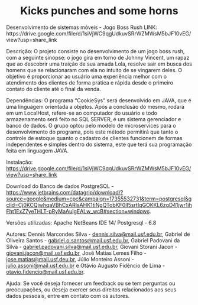 <h1 align="center">Kicks punches and some horns</h1>
Desenvolvimento de sistemas móveis - Jogo Boss Rush
LINK:  https://drive.google.com/file/d/1siVjWC9qgUdkuvSRrWZMWsM5bJF10vEG/view?usp=share_link



Descrição: O projeto consiste no desenvolvimento de um jogo boss rush, com a seguinte sinopse: o jogo gira em torno de Johnny Vincent, um rapaz que ao descobrir uma traição de sua amada Lola, resolve sair em busca dos homens que se relacionaram com ela no intuito de se vingarem deles. O objetivo é proporcionar ao usuário uma experiência melhor com o atendimento dos clientes de forma prática e rápida desde o primeiro contato do cliente até o final da venda.

Dependências: O programa “CookieSys” será desenvolvido em JAVA, que é uma linguagem orientada a objetos. Após a conclusão do mesmo, rodará em um LocalHost, refere-se ao computador do usuário e todo armazenamento será feito no SQL SERVER, é um sistema gerenciador e banco de dados. O grupo optou pelo modelo de microservices para o desenvolvimento do programa, pois este método permitirá que tanto o controle de estoque quanto o cadastro de clientes funcionem de formas independentes e simples dentro do sistema, este que terá sua programação feita em linguagem JAVA.

Instalação: https://drive.google.com/file/d/1siVjWC9qgUdkuvSRrWZMWsM5bJF10vEG/view?usp=share_link 

Download do Banco de dados PostgreSQL - https://www.jetbrains.com/datagrip/download/?source=google&medium=cpc&campaign=17355532731&term=postgresql&gclid=Cj0KCQjwhqaVBhCxARIsAHK1tiNgQTobKF0lI5srtIqGOKKL6zgD41jwr1ihFht1ExZ7yeTHLT-pRyMaAuIgEALw_wcB#section=windows.

Versões utilizadas: Apache NetBeans IDE 14/ Postgresql - 6.8

Autores: Dennis Marcondes Silva - dennis.silva@mail.usf.edu.br, Gabriel de Oliveira Santos - gabriel.o.santos@mail.usf.edu.br, Gabriel Padovani da Silva - gabriel.padovani.silva@mail.usf.edu.br, Giovani Storani Jacon - giovani.jacon@mail.usf.edu.br, José Matias Lemes Filho - jose.matias@mail.usf.deu.br, Júlio Monteiro Assoni - julio.assoni@mail.usf.edu.br e Otávio Augusto Fidêncio de Lima - otavio.fidencio@mail.usf.edu.br.

Ajuda: Se você deseja fornecer um feedback ou se tem perguntas ou preocupações, ou deseja exercer seus direitos relacionados aos seus dados pessoais, entre em contato com os autores.
